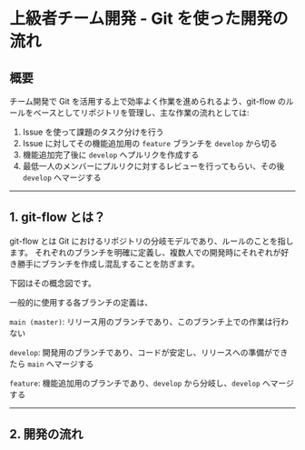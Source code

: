 # 上級者チーム開発 - Git を使った開発の流れ

## 概要

チーム開発で Git を活用する上で効率よく作業を進められるよう、git-flow のルールをベースとしてリポジトリを管理し、主な作業の流れとしては:
1. Issue を使って課題のタスク分けを行う
2. Issue に対してその機能追加用の ```feature``` ブランチを ```develop``` から切る
3. 機能追加完了後に ```develop``` へプルリクを作成する
4. 最低一人のメンバーにプルリクに対するレビューを行ってもらい、その後 ```develop``` へマージする

---

## 1. git-flow とは？

git-flow とは Git におけるリポジトリの分岐モデルであり、ルールのことを指します。
それぞれのブランチを明確に定義し、複数人での開発時にそれぞれが好き勝手にブランチを作成し混乱することを防ぎます。

下図はその概念図です。

一般的に使用する各ブランチの定義は、

```main (master)```: リリース用のブランチであり、このブランチ上での作業は行わない

```develop```: 開発用のブランチであり、コードが安定し、リリースへの準備ができたら ```main``` へマージする

```feature```: 機能追加用のブランチであり、```develop``` から分岐し、```develop``` へマージする

---

## 2. 開発の流れ